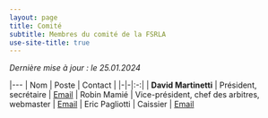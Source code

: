 ```yaml
---
layout: page
title: Comité
subtitle: Membres du comité de la FSRLA
use-site-title: true
---
```


_Dernière mise à jour : le 25.01.2024_

|---
| Nom | Poste | Contact |
|-|-|:-:|
| **David Martinetti** | Président, secrétaire | <a href="mailto:david@martinettisa.ch" title="Email"><span class="fa-stack fa-lg" aria-hidden="true"><i class="fa fa-circle fa-stack-2x"></i><i class="fa fa-envelope fa-stack-1x fa-inverse"></i></span><span class="sr-only">Email</span></a>
| Robin Mamié | Vice-président, chef des arbitres, webmaster | <a href="mailto:fsrla.hd70s@simplelogin.com" title="Email"><span class="fa-stack fa-lg" aria-hidden="true"><i class="fa fa-circle fa-stack-2x"></i><i class="fa fa-envelope fa-stack-1x fa-inverse"></i></span><span class="sr-only">Email</span></a>
| Eric Pagliotti | Caissier | <a href="mailto:eric@pagliotti.ch" title="Email"><span class="fa-stack fa-lg" aria-hidden="true"><i class="fa fa-circle fa-stack-2x"></i><i class="fa fa-envelope fa-stack-1x fa-inverse"></i></span><span class="sr-only">Email</span></a>


